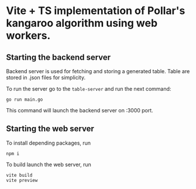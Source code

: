 # Vite + TS implementation of Pollar's kangaroo algorithm using web workers.

## Starting the backend server
Backend server is used for fetching and storing a generated table. Table are stored in .json files for simplicity.

To run the server go to the `table-server` and run the next command:

```shell
go run main.go
```

This command will launch the backend server on :3000 port.

## Starting the web server 

To install depending packages, run
```shell
npm i
```

To build launch the web server, run
```shell
vite build
vite preview
```